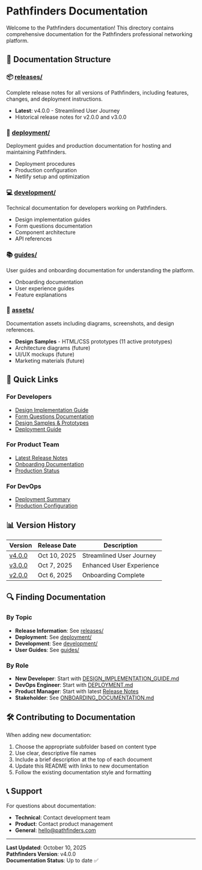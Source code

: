 # Pathfinders Documentation

Welcome to the Pathfinders documentation! This directory contains comprehensive documentation for the Pathfinders professional networking platform.

## 📁 Documentation Structure

### 📦 [releases/](./releases/)
Complete release notes for all versions of Pathfinders, including features, changes, and deployment instructions.
- **Latest**: v4.0.0 - Streamlined User Journey
- Historical release notes for v2.0.0 and v3.0.0

### 🚀 [deployment/](./deployment/)
Deployment guides and production documentation for hosting and maintaining Pathfinders.
- Deployment procedures
- Production configuration
- Netlify setup and optimization

### 💻 [development/](./development/)
Technical documentation for developers working on Pathfinders.
- Design implementation guides
- Form questions documentation
- Component architecture
- API references

### 📚 [guides/](./guides/)
User guides and onboarding documentation for understanding the platform.
- Onboarding documentation
- User experience guides
- Feature explanations

### 🎨 [assets/](./assets/)
Documentation assets including diagrams, screenshots, and design references.
- **Design Samples** - HTML/CSS prototypes (11 active prototypes)
- Architecture diagrams (future)
- UI/UX mockups (future)
- Marketing materials (future)

## 🎯 Quick Links

### For Developers
- [Design Implementation Guide](./development/DESIGN_IMPLEMENTATION_GUIDE.md)
- [Form Questions Documentation](./development/FORM_QUESTIONS_DOCUMENTATION.md)
- [Design Samples & Prototypes](./assets/Design_Samples/)
- [Deployment Guide](./deployment/DEPLOYMENT.md)

### For Product Team
- [Latest Release Notes](./releases/RELEASE_NOTES_v4.0.md)
- [Onboarding Documentation](./guides/ONBOARDING_DOCUMENTATION.md)
- [Production Status](./deployment/PRODUCTION.md)

### For DevOps
- [Deployment Summary](./deployment/DEPLOYMENT_SUMMARY_v2.0.md)
- [Production Configuration](./deployment/PRODUCTION.md)

## 📊 Version History

| Version | Release Date | Description |
|---------|--------------|-------------|
| [v4.0.0](./releases/RELEASE_NOTES_v4.0.md) | Oct 10, 2025 | Streamlined User Journey |
| [v3.0.0](./releases/RELEASE_NOTES_v3.0.md) | Oct 7, 2025 | Enhanced User Experience |
| [v2.0.0](./releases/RELEASE_NOTES_v2.0.md) | Oct 6, 2025 | Onboarding Complete |

## 🔍 Finding Documentation

### By Topic
- **Release Information**: See [releases/](./releases/)
- **Deployment**: See [deployment/](./deployment/)
- **Development**: See [development/](./development/)
- **User Guides**: See [guides/](./guides/)

### By Role
- **New Developer**: Start with [DESIGN_IMPLEMENTATION_GUIDE.md](./development/DESIGN_IMPLEMENTATION_GUIDE.md)
- **DevOps Engineer**: Start with [DEPLOYMENT.md](./deployment/DEPLOYMENT.md)
- **Product Manager**: Start with latest [Release Notes](./releases/RELEASE_NOTES_v4.0.md)
- **Stakeholder**: See [ONBOARDING_DOCUMENTATION.md](./guides/ONBOARDING_DOCUMENTATION.md)

## 🛠️ Contributing to Documentation

When adding new documentation:
1. Choose the appropriate subfolder based on content type
2. Use clear, descriptive file names
3. Include a brief description at the top of each document
4. Update this README with links to new documentation
5. Follow the existing documentation style and formatting

## 📞 Support

For questions about documentation:
- **Technical**: Contact development team
- **Product**: Contact product management
- **General**: hello@pathfinders.com

---

**Last Updated**: October 10, 2025  
**Pathfinders Version**: v4.0.0  
**Documentation Status**: Up to date ✅

